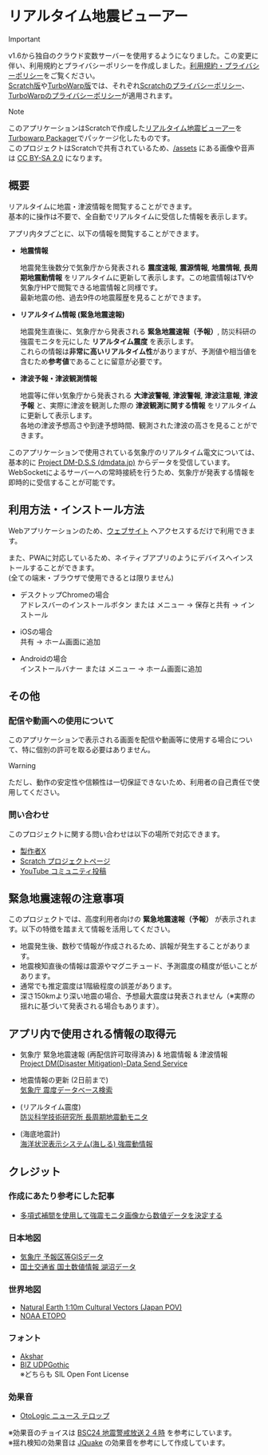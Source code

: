 # リアルタイム地震ビューアー

> [!IMPORTANT]
> v1.6から独自のクラウド変数サーバーを使用するようになりました。この変更に伴い、利用規約とプライバシーポリシーを作成しました。[利用規約・プライバシーポリシー](terms.md)をご覧ください。  
> [Scratch版](https://scratch.mit.edu/projects/636244032)や[TurboWarp版](https://turbowarp.org/636244032)では、それぞれ[Scratchのプライバシーポリシー](https://scratch.mit.edu/privacy_policy)、[TurboWarpのプライバシーポリシー](https://turbowarp.org/privacy.html)が適用されます。

> [!NOTE]
> このアプリケーションはScratchで作成した[リアルタイム地震ビューアー](https://scratch.mit.edu/projects/636244032)を[Turbowarp Packager](https://packager.turbowarp.org/#636244032)でパッケージ化したものです。  
> このプロジェクトはScratchで共有されているため、[/assets](https://github.com/kotoho7/scratch-realtime-earthquake-viewer-page/tree/main/assets) にある画像や音声は [CC BY-SA 2.0](https://creativecommons.org/licenses/by-sa/2.0/deed.ja) になります。

## 概要

リアルタイムに地震・津波情報を閲覧することができます。  
基本的に操作は不要で、全自動でリアルタイムに受信した情報を表示します。

アプリ内タブごとに、以下の情報を閲覧することができます。

- **地震情報**

  地震発生後数分で気象庁から発表される **震度速報**, **震源情報**, **地震情報**, **長周期地震動情報** をリアルタイムに更新して表示します。この地震情報はTVや気象庁HPで閲覧できる地震情報と同様です。  
  最新地震の他、過去9件の地震履歴を見ることができます。

- **リアルタイム情報 (緊急地震速報)**

  地震発生直後に、気象庁から発表される **緊急地震速報（予報）**, 防災科研の強震モニタを元にした **リアルタイム震度** を表示します。  
  これらの情報は**非常に高いリアルタイム性**がありますが、予測値や相当値を含むため**参考値**であることに留意が必要です。

- **津波予報・津波観測情報**

  地震等に伴い気象庁から発表される **大津波警報**, **津波警報**, **津波注意報**, **津波予報** と、実際に津波を観測した際の **津波観測に関する情報** をリアルタイムに更新して表示します。  
  各地の津波予想高さや到達予想時間、観測された津波の高さを見ることができます。

このアプリケーションで使用されている気象庁のリアルタイム電文については、基本的に [Project DM-D.S.S (dmdata.jp)](https://dmdata.jp/) からデータを受信しています。
WebSocketによるサーバーへの常時接続を行うため、気象庁が発表する情報を即時的に受信することが可能です。  

## 利用方法・インストール方法

Webアプリケーションのため、[ウェブサイト](https://kotoho7.github.io/scratch-realtime-earthquake-viewer-page/) へアクセスするだけで利用できます。

また、PWAに対応しているため、ネイティブアプリのようにデバイスへインストールすることができます。  
(全ての端末・ブラウザで使用できるとは限りません)

- デスクトップChromeの場合  
  アドレスバーのインストールボタン または メニュー → 保存と共有 → インストール

- iOSの場合  
  共有 → ホーム画面に追加

- Androidの場合  
  インストールバナー または メニュー → ホーム画面に追加

## その他

### 配信や動画への使用について

このアプリケーションで表示される画面を配信や動画等に使用する場合について、特に個別の許可を取る必要はありません。

> [!WARNING]
> ただし、動作の安定性や信頼性は一切保証できないため、利用者の自己責任で使用してください。

### 問い合わせ

このプロジェクトに関する問い合わせは以下の場所で対応できます。

- [製作者X](https://twitter.com/kotoho76)
- [Scratch プロジェクトページ](https://scratch.mit.edu/projects/636244032)
- [YouTube コミュニティ投稿](https://www.youtube.com/post/UgkxGV7Jutqt9kMEByTHdihpdSBVYzcl0_Ue)

## 緊急地震速報の注意事項

このプロジェクトでは、高度利用者向けの **緊急地震速報（予報）** が表示されます。以下の特徴を踏まえて情報を活用してください。

- 地震発生後、数秒で情報が作成されるため、誤報が発生することがあります。
- 地震検知直後の情報は震源やマグニチュード、予測震度の精度が低いことがあります。
- 通常でも推定震度は1階級程度の誤差があります。
- 深さ150kmより深い地震の場合、予想最大震度は発表されません（※実際の揺れに基づいて発表される場合もあります）。

## アプリ内で使用される情報の取得元

- 気象庁 緊急地震速報 (再配信許可取得済み) & 地震情報 & 津波情報  
[Project DM(Disaster Mitigation)-Data Send Service](https://dmdata.jp/docs/telegrams/)

- 地震情報の更新 (2日前まで)  
[気象庁 震度データベース検索](https://www.data.jma.go.jp/svd/eqdb/data/shindo/)

- (リアルタイム震度)  
[防災科学技術研究所 長周期地震動モニタ](https://www.lmoni.bosai.go.jp/monitor/)

- (海底地震計)  
[海洋状況表示システム(海しる) 強震動情報](https://www.msil.go.jp/)

## クレジット

### 作成にあたり参考にした記事

- [多項式補間を使用して強震モニタ画像から数値データを決定する](https://qiita.com/NoneType1/items/a4d2cf932e20b56ca444)  

### 日本地図

- [気象庁 予報区等GISデータ](https://www.data.jma.go.jp/developer/gis.html)
- [国土交通省 国土数値情報 湖沼データ](https://nlftp.mlit.go.jp/ksj/gml/datalist/KsjTmplt-W09-v2_2.html)

### 世界地図

- [Natural Earth 1:10m Cultural Vectors (Japan POV)](https://www.naturalearthdata.com/downloads/10m-cultural-vectors/)
- [NOAA ETOPO](https://www.ngdc.noaa.gov/mgg/global/)

### フォント

- [Akshar](https://fonts.google.com/specimen/Akshar)
- [BIZ UDPGothic](https://fonts.google.com/specimen/BIZ+UDPGothic)  
※どちらも SIL Open Font License

### 効果音

- [OtoLogic ニュース テロップ](https://otologic.jp/free/se/news-accent01.html)

※効果音のチョイスは [BSC24 地震警戒放送２４時](https://ch.nicovideo.jp/bousai-share) を参考にしています。  
※揺れ検知の効果音は [JQuake](https://jquake.net/) の効果音を参考にして作成しています。
